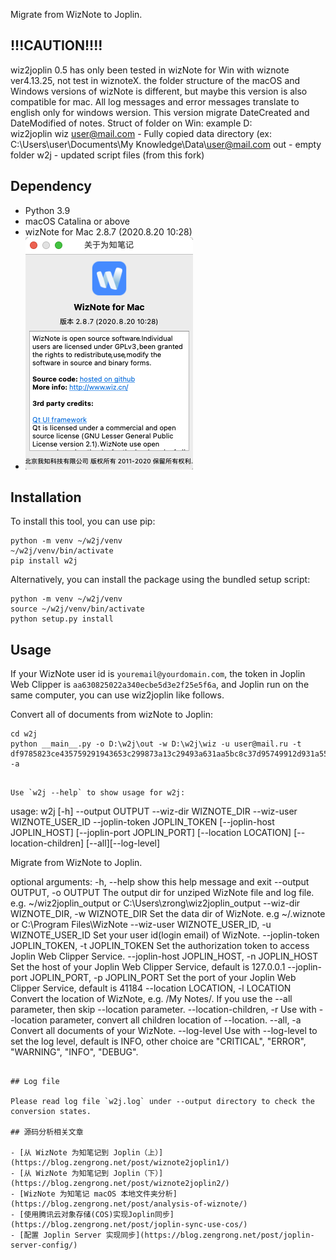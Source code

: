 Migrate from WizNote to Joplin.

## !!!CAUTION!!!!

wiz2joplin 0.5 has only been tested in wizNote for Win with wiznote ver4.13.25, not test in wiznoteX.
the folder structure of the macOS and Windows versions of wizNote is different, but maybe this version is also compatible for mac.
All log messages and error messages translate to english only for windows wersion.
This version migrate DateCreated and DateModified of notes.
Struct of folder on Win:
<some path> example D:\
  wiz2joplin
    wiz
      user@mail.com - Fully copied data directory (ex: C:\Users\user\Documents\My Knowledge\Data\user@mail.com
  out - empty folder
  w2j - updated script files (from this fork)



## Dependency

- Python 3.9
- macOS Catalina or above
- wizNote for Mac 2.8.7 (2020.8.20 10:28)
- ![wiznote for macOS](wiznoteformac.png)

## Installation

To install this tool, you can use pip:

```
python -m venv ~/w2j/venv
~/w2j/venv/bin/activate
pip install w2j
```

Alternatively, you can install the package using the bundled setup script:

```
python -m venv ~/w2j/venv
source ~/w2j/venv/bin/activate
python setup.py install
```

## Usage

If your WizNote user id is `youremail@yourdomain.com`, the token in Joplin Web Clipper is `aa630825022a340ecbe5d3e2f25e5f6a`, and Joplin run on the same computer, you can use wiz2joplin like follows.

Convert all of documents from wizNote to Joplin:

``` shell
cd w2j
python __main__.py -o D:\w2j\out -w D:\w2j\wiz -u user@mail.ru -t df9785823ce435759291943653c299873a13c29493a631aa5bc8c37d95749912d931a55d8e01beeb0347a86f4f1bc918c2f2a3899a863d5d8190af0482dd2d65 -a
```

```

Use `w2j --help` to show usage for w2j:

```
usage: w2j [-h] --output OUTPUT --wiz-dir WIZNOTE_DIR --wiz-user
           WIZNOTE_USER_ID --joplin-token JOPLIN_TOKEN
           [--joplin-host JOPLIN_HOST] [--joplin-port JOPLIN_PORT]
           [--location LOCATION] [--location-children] [--all][--log-level]

Migrate from WizNote to Joplin.

optional arguments:
  -h, --help            show this help message and exit
  --output OUTPUT, -o OUTPUT
                        The output dir for unziped WizNote file and log file.
                        e.g. ~/wiz2joplin_output or
                        C:\Users\zrong\wiz2joplin_output
  --wiz-dir WIZNOTE_DIR, -w WIZNOTE_DIR
                        Set the data dir of WizNote. e.g ~/.wiznote or
                        C:\Program Files\WizNote
  --wiz-user WIZNOTE_USER_ID, -u WIZNOTE_USER_ID
                        Set your user id(login email) of WizNote.
  --joplin-token JOPLIN_TOKEN, -t JOPLIN_TOKEN
                        Set the authorization token to access Joplin Web
                        Clipper Service.
  --joplin-host JOPLIN_HOST, -n JOPLIN_HOST
                        Set the host of your Joplin Web Clipper Service,
                        default is 127.0.0.1
  --joplin-port JOPLIN_PORT, -p JOPLIN_PORT
                        Set the port of your Joplin Web Clipper Service,
                        default is 41184
  --location LOCATION, -l LOCATION
                        Convert the location of WizNote, e.g. /My Notes/. If
                        you use the --all parameter, then skip --location
                        parameter.
  --location-children, -r
                        Use with --location parameter, convert all children
                        location of --location.
  --all, -a             Convert all documents of your WizNote.
  --log-level           Use with --log-level to set the log level, default is INFO,
                        other choice are "CRITICAL", "ERROR", "WARNING", "INFO", "DEBUG".
```

## Log file

Please read log file `w2j.log` under --output directory to check the conversion states.

## 源码分析相关文章

- [从 WizNote 为知笔记到 Joplin（上）](https://blog.zengrong.net/post/wiznote2joplin1/)
- [从 WizNote 为知笔记到 Joplin（下）](https://blog.zengrong.net/post/wiznote2joplin2/)
- [WizNote 为知笔记 macOS 本地文件夹分析](https://blog.zengrong.net/post/analysis-of-wiznote/)
- [使用腾讯云对象存储(COS)实现Joplin同步](https://blog.zengrong.net/post/joplin-sync-use-cos/)
- [配置 Joplin Server 实现同步](https://blog.zengrong.net/post/joplin-server-config/)
